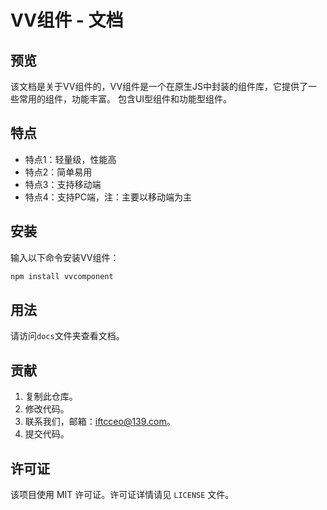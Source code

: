 # VV组件 - 文档

## 预览
该文档是关于VV组件的，VV组件是一个在原生JS中封装的组件库，它提供了一些常用的组件，功能丰富。
包含UI型组件和功能型组件。

## 特点
- 特点1：轻量级，性能高
- 特点2：简单易用
- 特点3：支持移动端
- 特点4：支持PC端，注：主要以移动端为主

## 安装
输入以下命令安装VV组件：
```bash
npm install vvcomponent
```

## 用法
请访问`docs`文件夹查看文档。

## 贡献
1. 复制此仓库。
2. 修改代码。
3. 联系我们，邮箱：[iftcceo@139.com](mailto:iftcceo@139.com?subject=VV组件代码提交&body=请将修改后的代码发送到iftcceo@139.com，文件格式必须为压缩包文件)。
4. 提交代码。

## 许可证
该项目使用 MIT 许可证。许可证详情请见 `LICENSE` 文件。